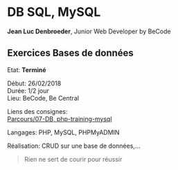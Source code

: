 # DB SQL, MySQL #

**Jean Luc Denbroeder**, Junior Web Developer by BeCode  

## Exercices Bases de données ##

Etat: **Terminé**  

Début: 26/02/2018   
Durée: 1/2 jour   
Lieu: BeCode, Be Central  

Liens des consignes:  
[Parcours/07-DB, php-training-mysql](https://github.com/becodeorg/Swartz-promo-3/tree/master/Parcours/07-DB/php-training-mysql "Lien vers le repository des consignes")

Langages: PHP, MySQL, PHPMyADMIN  

Réalisation: 
CRUD sur une base de données,...

<!-- 
<http://www.google.com>

[google](http://www.google.com "link to google")

[![alt](url de l'image)](url du lien)

[![Capture d'écran de la page Accueil](https://jldenbroeder.github.io/URL/assets/img/capt1.jpg "Capture d'écran de la page Accueil")](URL)  
-->

> Rien ne sert de courir pour réussir
